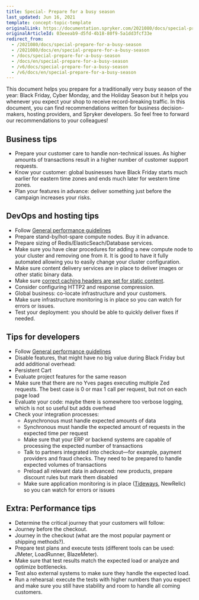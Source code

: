 ```yaml
---
title: Special- Prepare for a busy season
last_updated: Jun 16, 2021
template: concept-topic-template
originalLink: https://documentation.spryker.com/2021080/docs/special-prepare-for-a-busy-season
originalArticleId: 03eeeab9-d5fd-4b18-80f9-5a1dd3fcf33e
redirect_from:
  - /2021080/docs/special-prepare-for-a-busy-season
  - /2021080/docs/en/special-prepare-for-a-busy-season
  - /docs/special-prepare-for-a-busy-season
  - /docs/en/special-prepare-for-a-busy-season
  - /v6/docs/special-prepare-for-a-busy-season
  - /v6/docs/en/special-prepare-for-a-busy-season
---
```


This document helps you prepare for a traditionally very busy season of the year: Black Friday, Cyber Monday, and the Holiday Season but it helps you whenever you expect your shop to receive record-breaking traffic. In this document, you can find recommendations written for business decision-makers, hosting providers, and Spryker developers. So feel free to forward our recommendations to your colleagues!

## Business tips

* Prepare your customer care to handle non-technical issues. As higher amounts of transactions result in a higher number of customer support requests.
* Know your customer: global businesses have Black Friday starts much earlier for eastern time zones and ends much later for western time zones.
* Plan your features in advance: deliver something just before the campaign increases your risks.

## DevOps and hosting tips

* Follow [General performance guidelines](/docs/scos/dev/guidelines/performance-guidelines/general-performance-guidelines.html)
* Prepare stand-by/hot-spare compute nodes. Buy it in advance.
* Prepare sizing of Redis/ElasticSeach/Database services.
* Make sure you have clear procedures for adding a new compute node to your cluster and removing one from it. It is good to have it fully automated allowing you to easily change your cluster configuration.
* Make sure content delivery services are in place to deliver images or other static binary data.
* Make sure [correct caching headers are set for static content](https://developer.mozilla.org/en-US/docs/Web/HTTP/Caching).
* Consider configuring HTTP2 and response compression.
* Global business: co-locate infrastructure and your customers.
* Make sure infrastructure monitoring is in place so you can watch for errors or issues.
* Test your deployment: you should be able to quickly deliver fixes if needed.

## Tips for developers

* Follow [General performance guidelines](/docs/scos/dev/guidelines/performance-guidelines/general-performance-guidelines.html)
* Disable features, that might have no big value during Black Friday but add additional overhead:
* Persistent Cart
* Evaluate project features for the same reason
* Make sure that there are no Yves pages executing multiple Zed requests. The best case is 0 or max 1 call per request, but not on each page load
* Evaluate your code: maybe there is somewhere too verbose logging, which is not so useful but adds overhead
* Check your integration processes:
  * Asynchronous must handle expected amounts of data
  * Synchronous must handle the expected amount of requests in the expected time per request
  * Make sure that your ERP or backend systems are capable of processing the expected number of transactions
  * Talk to partners integrated into checkout—for example, payment providers and fraud checks. They need to be prepared to handle expected volumes of transactions
  * Preload all relevant data in advanced: new products, prepare discount rules but mark them disabled
  * Make sure application monitoring is in place ([Tideways](/docs/scos/user/technology-partners/{{site.version}}/operational-tools-monitoring-legal-etc/tideways.html), NewRelic) so you can watch for errors or issues

## Extra: Performance tips

* Determine the critical journey that your customers will follow:
* Journey before the checkout.
* Journey in the checkout (what are the most popular payment or shipping methods?).
* Prepare test plans and execute tests (different tools can be used: JMeter, LoadRunner, BlazeMeter).
* Make sure that test results match the expected load or analyze and optimize bottlenecks.
* Test also external systems to make sure they handle the expected load.
* Run a rehearsal: execute the tests with higher numbers than you expect and make sure you still have stability and room to handle all coming customers.
